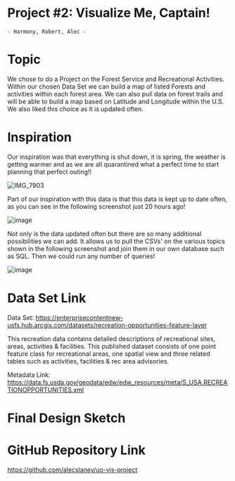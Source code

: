 # Project #2: Visualize Me, Captain!
    - Harmony, Robert, Alec -

# Topic

We chose to do a Project on the Forest Service and Recreational Activities.  Within our chosen Data Set we can build a map of listed Forests and activities within each forest area. We can also pull data on forest trails and will be able to build a map based on Latitude and Longitude within the U.S.  We also liked this choice as it is updated often.  

# Inspiration

Our inspiration was that everything is shut down, it is spring, the weather is getting warmer and as we are all quarantined what a perfect time to start planning that perfect outing!!

![IMG_7903](https://user-images.githubusercontent.com/57730593/79036280-a1903d80-7b7b-11ea-8732-962c3ba09238.jpg)

Part of our inspiration with this data is that this data is kept up to date often, as you can see in the following screenshot just 20 hours ago!  

![image](https://user-images.githubusercontent.com/57730593/79036857-22056d00-7b81-11ea-8b4c-87351add28d5.png)

Not only is the data updated often but there are so many additional possibilities we can add. It allows us to pull the CSVs' on the various topics shown in the following screenshot and join them in our own database such as SQL.  Then we could run any number of queries!

![image](https://user-images.githubusercontent.com/57730593/79037260-2717eb80-7b84-11ea-83d3-ab5f7aaa2e4c.png)

# Data Set Link

Data Set: https://enterprisecontentnew-usfs.hub.arcgis.com/datasets/recreation-opportunities-feature-layer

This recreation data contains detailed descriptions of recreational sites, areas, activities & facilities. This published dataset consists of one point feature class for recreational areas, one spatial view and three related tables such as activities, facilities & rec area advisories. 

Metadata Link:  https://data.fs.usda.gov/geodata/edw/edw_resources/meta/S_USA.RECREATIONOPPORTUNITIES.xml

# Final Design Sketch



# GitHub Repository Link

https://github.com/alecslaney/uo-vis-project
